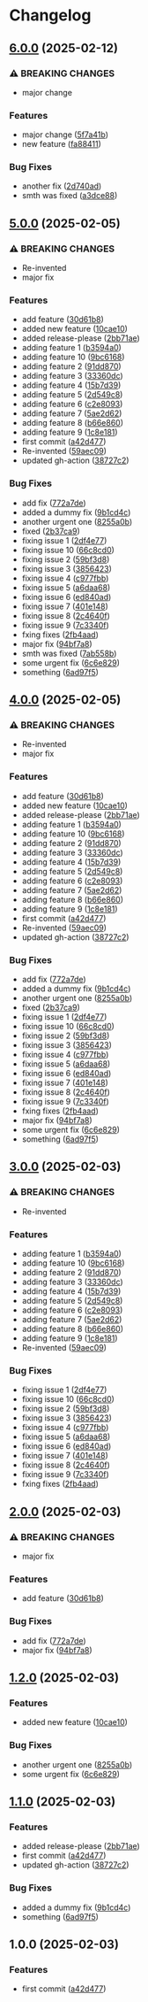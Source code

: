 # Changelog

## [6.0.0](https://github.com/Ani1357/releases-test/compare/v5.0.0...v6.0.0) (2025-02-12)


### ⚠ BREAKING CHANGES

* major change

### Features

* major change ([5f7a41b](https://github.com/Ani1357/releases-test/commit/5f7a41be52c1cf206b4b55faef88fda31360541d))
* new feature ([fa88411](https://github.com/Ani1357/releases-test/commit/fa884116c15b34dbc34edd5e2258d2fa3c0d13a3))


### Bug Fixes

* another fix ([2d740ad](https://github.com/Ani1357/releases-test/commit/2d740adb092cd08b07373f4e5e3dd0d15b2b4699))
* smth was fixed ([a3dce88](https://github.com/Ani1357/releases-test/commit/a3dce886aa6a16afa201f8489525656693cef91a))

## [5.0.0](https://github.com/Ani1357/releases-test/compare/releases-test-v4.0.0...releases-test-v5.0.0) (2025-02-05)


### ⚠ BREAKING CHANGES

* Re-invented
* major fix

### Features

* add feature ([30d61b8](https://github.com/Ani1357/releases-test/commit/30d61b86f873f04d92bebd5baabb375ff589520f))
* added new feature ([10cae10](https://github.com/Ani1357/releases-test/commit/10cae10400af25aa0043c8b0411c5f968acd425f))
* added release-please ([2bb71ae](https://github.com/Ani1357/releases-test/commit/2bb71aeaf8575c8869cd59658321830caf00c8aa))
* adding feature  1 ([b3594a0](https://github.com/Ani1357/releases-test/commit/b3594a01a922e6c59a96eed3fe3eff92e048956b))
* adding feature  10 ([9bc6168](https://github.com/Ani1357/releases-test/commit/9bc616862cf1473965271855ca75ea2d09522c15))
* adding feature  2 ([91dd870](https://github.com/Ani1357/releases-test/commit/91dd870d710b9c942d5cbb7f00113d515891249f))
* adding feature  3 ([33360dc](https://github.com/Ani1357/releases-test/commit/33360dc5de54097c1e3cadb8480aa589dd360cf7))
* adding feature  4 ([15b7d39](https://github.com/Ani1357/releases-test/commit/15b7d3965d963c39ecba5181f3001a2e94c48b38))
* adding feature  5 ([2d549c8](https://github.com/Ani1357/releases-test/commit/2d549c8ca9de44348340a526afe56ffb4def577d))
* adding feature  6 ([c2e8093](https://github.com/Ani1357/releases-test/commit/c2e8093ea65b4bbec9e83fb406fd2d0cf05fdb25))
* adding feature  7 ([5ae2d62](https://github.com/Ani1357/releases-test/commit/5ae2d629ea54357d82cad6f9e0755ba7bba2589b))
* adding feature  8 ([b66e860](https://github.com/Ani1357/releases-test/commit/b66e8602c392f44e4acf16c5368a1ce29ea2387e))
* adding feature  9 ([1c8e181](https://github.com/Ani1357/releases-test/commit/1c8e181f9e7f2ae442d0e0d5a0e1f61ae02925f7))
* first commit ([a42d477](https://github.com/Ani1357/releases-test/commit/a42d477989d2d3b05be173361e7b47324b2dc42b))
* Re-invented ([59aec09](https://github.com/Ani1357/releases-test/commit/59aec09df4df15dc4a1c66b397719620055e91c0))
* updated gh-action ([38727c2](https://github.com/Ani1357/releases-test/commit/38727c20b3f431ad12f71e3157cd358ca641b215))


### Bug Fixes

* add fix ([772a7de](https://github.com/Ani1357/releases-test/commit/772a7ded4b39ed4112d8440a56ca8439fc6e3d23))
* added a dummy fix ([9b1cd4c](https://github.com/Ani1357/releases-test/commit/9b1cd4c28ad32313dba6e75829dd015bdd59b93d))
* another urgent one ([8255a0b](https://github.com/Ani1357/releases-test/commit/8255a0bc51e02a7f7076494eb2979474a1c9a255))
* fixed ([2b37ca9](https://github.com/Ani1357/releases-test/commit/2b37ca9b2525228f36601da1eab8a0081426777e))
* fixing issue 1 ([2df4e77](https://github.com/Ani1357/releases-test/commit/2df4e7719c28ca7c0dbb42c3afeb7cea9efb0ca8))
* fixing issue 10 ([66c8cd0](https://github.com/Ani1357/releases-test/commit/66c8cd0153fc0daec67bae924f2b1a00e3a99955))
* fixing issue 2 ([59bf3d8](https://github.com/Ani1357/releases-test/commit/59bf3d80a009c6fc63cef565a2804e8e23d57a21))
* fixing issue 3 ([3856423](https://github.com/Ani1357/releases-test/commit/38564230ac41a893c8dc44aa5aae61c22da00db6))
* fixing issue 4 ([c977fbb](https://github.com/Ani1357/releases-test/commit/c977fbbfb1300b0a2d71eba741499fffbd1f7951))
* fixing issue 5 ([a6daa68](https://github.com/Ani1357/releases-test/commit/a6daa689c5e87daf8875322485215f63fae09c03))
* fixing issue 6 ([ed840ad](https://github.com/Ani1357/releases-test/commit/ed840ad70ff928b09f891c87028efb1f89b90969))
* fixing issue 7 ([401e148](https://github.com/Ani1357/releases-test/commit/401e1482fdf5adf39079e2df5fca26750752edb6))
* fixing issue 8 ([2c4640f](https://github.com/Ani1357/releases-test/commit/2c4640fff57644e92eefe27f3711f60daa331f8d))
* fixing issue 9 ([7c3340f](https://github.com/Ani1357/releases-test/commit/7c3340f0b7741932154cdad03b5147f72ff58745))
* fxing fixes ([2fb4aad](https://github.com/Ani1357/releases-test/commit/2fb4aad5a51549cdd82371da451b4719b1fc536b))
* major fix ([94bf7a8](https://github.com/Ani1357/releases-test/commit/94bf7a8922c5a9bb4f562f35acd376028ab06de0))
* smth was fixed ([7ab558b](https://github.com/Ani1357/releases-test/commit/7ab558b1aaa28130f47a93074740f56f50d2eb35))
* some urgent fix ([6c6e829](https://github.com/Ani1357/releases-test/commit/6c6e829e51eed42d1f4459435b7f56203690ea0e))
* something ([6ad97f5](https://github.com/Ani1357/releases-test/commit/6ad97f5cbca8268815d5e8abce1d9811af1f0fbc))

## [4.0.0](https://github.com/Ani1357/releases-test/compare/releases-test-v3.0.0...releases-test-v4.0.0) (2025-02-05)


### ⚠ BREAKING CHANGES

* Re-invented
* major fix

### Features

* add feature ([30d61b8](https://github.com/Ani1357/releases-test/commit/30d61b86f873f04d92bebd5baabb375ff589520f))
* added new feature ([10cae10](https://github.com/Ani1357/releases-test/commit/10cae10400af25aa0043c8b0411c5f968acd425f))
* added release-please ([2bb71ae](https://github.com/Ani1357/releases-test/commit/2bb71aeaf8575c8869cd59658321830caf00c8aa))
* adding feature  1 ([b3594a0](https://github.com/Ani1357/releases-test/commit/b3594a01a922e6c59a96eed3fe3eff92e048956b))
* adding feature  10 ([9bc6168](https://github.com/Ani1357/releases-test/commit/9bc616862cf1473965271855ca75ea2d09522c15))
* adding feature  2 ([91dd870](https://github.com/Ani1357/releases-test/commit/91dd870d710b9c942d5cbb7f00113d515891249f))
* adding feature  3 ([33360dc](https://github.com/Ani1357/releases-test/commit/33360dc5de54097c1e3cadb8480aa589dd360cf7))
* adding feature  4 ([15b7d39](https://github.com/Ani1357/releases-test/commit/15b7d3965d963c39ecba5181f3001a2e94c48b38))
* adding feature  5 ([2d549c8](https://github.com/Ani1357/releases-test/commit/2d549c8ca9de44348340a526afe56ffb4def577d))
* adding feature  6 ([c2e8093](https://github.com/Ani1357/releases-test/commit/c2e8093ea65b4bbec9e83fb406fd2d0cf05fdb25))
* adding feature  7 ([5ae2d62](https://github.com/Ani1357/releases-test/commit/5ae2d629ea54357d82cad6f9e0755ba7bba2589b))
* adding feature  8 ([b66e860](https://github.com/Ani1357/releases-test/commit/b66e8602c392f44e4acf16c5368a1ce29ea2387e))
* adding feature  9 ([1c8e181](https://github.com/Ani1357/releases-test/commit/1c8e181f9e7f2ae442d0e0d5a0e1f61ae02925f7))
* first commit ([a42d477](https://github.com/Ani1357/releases-test/commit/a42d477989d2d3b05be173361e7b47324b2dc42b))
* Re-invented ([59aec09](https://github.com/Ani1357/releases-test/commit/59aec09df4df15dc4a1c66b397719620055e91c0))
* updated gh-action ([38727c2](https://github.com/Ani1357/releases-test/commit/38727c20b3f431ad12f71e3157cd358ca641b215))


### Bug Fixes

* add fix ([772a7de](https://github.com/Ani1357/releases-test/commit/772a7ded4b39ed4112d8440a56ca8439fc6e3d23))
* added a dummy fix ([9b1cd4c](https://github.com/Ani1357/releases-test/commit/9b1cd4c28ad32313dba6e75829dd015bdd59b93d))
* another urgent one ([8255a0b](https://github.com/Ani1357/releases-test/commit/8255a0bc51e02a7f7076494eb2979474a1c9a255))
* fixed ([2b37ca9](https://github.com/Ani1357/releases-test/commit/2b37ca9b2525228f36601da1eab8a0081426777e))
* fixing issue 1 ([2df4e77](https://github.com/Ani1357/releases-test/commit/2df4e7719c28ca7c0dbb42c3afeb7cea9efb0ca8))
* fixing issue 10 ([66c8cd0](https://github.com/Ani1357/releases-test/commit/66c8cd0153fc0daec67bae924f2b1a00e3a99955))
* fixing issue 2 ([59bf3d8](https://github.com/Ani1357/releases-test/commit/59bf3d80a009c6fc63cef565a2804e8e23d57a21))
* fixing issue 3 ([3856423](https://github.com/Ani1357/releases-test/commit/38564230ac41a893c8dc44aa5aae61c22da00db6))
* fixing issue 4 ([c977fbb](https://github.com/Ani1357/releases-test/commit/c977fbbfb1300b0a2d71eba741499fffbd1f7951))
* fixing issue 5 ([a6daa68](https://github.com/Ani1357/releases-test/commit/a6daa689c5e87daf8875322485215f63fae09c03))
* fixing issue 6 ([ed840ad](https://github.com/Ani1357/releases-test/commit/ed840ad70ff928b09f891c87028efb1f89b90969))
* fixing issue 7 ([401e148](https://github.com/Ani1357/releases-test/commit/401e1482fdf5adf39079e2df5fca26750752edb6))
* fixing issue 8 ([2c4640f](https://github.com/Ani1357/releases-test/commit/2c4640fff57644e92eefe27f3711f60daa331f8d))
* fixing issue 9 ([7c3340f](https://github.com/Ani1357/releases-test/commit/7c3340f0b7741932154cdad03b5147f72ff58745))
* fxing fixes ([2fb4aad](https://github.com/Ani1357/releases-test/commit/2fb4aad5a51549cdd82371da451b4719b1fc536b))
* major fix ([94bf7a8](https://github.com/Ani1357/releases-test/commit/94bf7a8922c5a9bb4f562f35acd376028ab06de0))
* some urgent fix ([6c6e829](https://github.com/Ani1357/releases-test/commit/6c6e829e51eed42d1f4459435b7f56203690ea0e))
* something ([6ad97f5](https://github.com/Ani1357/releases-test/commit/6ad97f5cbca8268815d5e8abce1d9811af1f0fbc))

## [3.0.0](https://github.com/Ani1357/releases-test/compare/v2.0.0...v3.0.0) (2025-02-03)


### ⚠ BREAKING CHANGES

* Re-invented

### Features

* adding feature  1 ([b3594a0](https://github.com/Ani1357/releases-test/commit/b3594a01a922e6c59a96eed3fe3eff92e048956b))
* adding feature  10 ([9bc6168](https://github.com/Ani1357/releases-test/commit/9bc616862cf1473965271855ca75ea2d09522c15))
* adding feature  2 ([91dd870](https://github.com/Ani1357/releases-test/commit/91dd870d710b9c942d5cbb7f00113d515891249f))
* adding feature  3 ([33360dc](https://github.com/Ani1357/releases-test/commit/33360dc5de54097c1e3cadb8480aa589dd360cf7))
* adding feature  4 ([15b7d39](https://github.com/Ani1357/releases-test/commit/15b7d3965d963c39ecba5181f3001a2e94c48b38))
* adding feature  5 ([2d549c8](https://github.com/Ani1357/releases-test/commit/2d549c8ca9de44348340a526afe56ffb4def577d))
* adding feature  6 ([c2e8093](https://github.com/Ani1357/releases-test/commit/c2e8093ea65b4bbec9e83fb406fd2d0cf05fdb25))
* adding feature  7 ([5ae2d62](https://github.com/Ani1357/releases-test/commit/5ae2d629ea54357d82cad6f9e0755ba7bba2589b))
* adding feature  8 ([b66e860](https://github.com/Ani1357/releases-test/commit/b66e8602c392f44e4acf16c5368a1ce29ea2387e))
* adding feature  9 ([1c8e181](https://github.com/Ani1357/releases-test/commit/1c8e181f9e7f2ae442d0e0d5a0e1f61ae02925f7))
* Re-invented ([59aec09](https://github.com/Ani1357/releases-test/commit/59aec09df4df15dc4a1c66b397719620055e91c0))


### Bug Fixes

* fixing issue 1 ([2df4e77](https://github.com/Ani1357/releases-test/commit/2df4e7719c28ca7c0dbb42c3afeb7cea9efb0ca8))
* fixing issue 10 ([66c8cd0](https://github.com/Ani1357/releases-test/commit/66c8cd0153fc0daec67bae924f2b1a00e3a99955))
* fixing issue 2 ([59bf3d8](https://github.com/Ani1357/releases-test/commit/59bf3d80a009c6fc63cef565a2804e8e23d57a21))
* fixing issue 3 ([3856423](https://github.com/Ani1357/releases-test/commit/38564230ac41a893c8dc44aa5aae61c22da00db6))
* fixing issue 4 ([c977fbb](https://github.com/Ani1357/releases-test/commit/c977fbbfb1300b0a2d71eba741499fffbd1f7951))
* fixing issue 5 ([a6daa68](https://github.com/Ani1357/releases-test/commit/a6daa689c5e87daf8875322485215f63fae09c03))
* fixing issue 6 ([ed840ad](https://github.com/Ani1357/releases-test/commit/ed840ad70ff928b09f891c87028efb1f89b90969))
* fixing issue 7 ([401e148](https://github.com/Ani1357/releases-test/commit/401e1482fdf5adf39079e2df5fca26750752edb6))
* fixing issue 8 ([2c4640f](https://github.com/Ani1357/releases-test/commit/2c4640fff57644e92eefe27f3711f60daa331f8d))
* fixing issue 9 ([7c3340f](https://github.com/Ani1357/releases-test/commit/7c3340f0b7741932154cdad03b5147f72ff58745))
* fxing fixes ([2fb4aad](https://github.com/Ani1357/releases-test/commit/2fb4aad5a51549cdd82371da451b4719b1fc536b))

## [2.0.0](https://github.com/Ani1357/releases-test/compare/v1.2.0...v2.0.0) (2025-02-03)


### ⚠ BREAKING CHANGES

* major fix

### Features

* add feature ([30d61b8](https://github.com/Ani1357/releases-test/commit/30d61b86f873f04d92bebd5baabb375ff589520f))


### Bug Fixes

* add fix ([772a7de](https://github.com/Ani1357/releases-test/commit/772a7ded4b39ed4112d8440a56ca8439fc6e3d23))
* major fix ([94bf7a8](https://github.com/Ani1357/releases-test/commit/94bf7a8922c5a9bb4f562f35acd376028ab06de0))

## [1.2.0](https://github.com/Ani1357/releases-test/compare/v1.1.0...v1.2.0) (2025-02-03)


### Features

* added new feature ([10cae10](https://github.com/Ani1357/releases-test/commit/10cae10400af25aa0043c8b0411c5f968acd425f))


### Bug Fixes

* another urgent one ([8255a0b](https://github.com/Ani1357/releases-test/commit/8255a0bc51e02a7f7076494eb2979474a1c9a255))
* some urgent fix ([6c6e829](https://github.com/Ani1357/releases-test/commit/6c6e829e51eed42d1f4459435b7f56203690ea0e))

## [1.1.0](https://github.com/Ani1357/releases-test/compare/v1.0.0...v1.1.0) (2025-02-03)


### Features

* added release-please ([2bb71ae](https://github.com/Ani1357/releases-test/commit/2bb71aeaf8575c8869cd59658321830caf00c8aa))
* first commit ([a42d477](https://github.com/Ani1357/releases-test/commit/a42d477989d2d3b05be173361e7b47324b2dc42b))
* updated gh-action ([38727c2](https://github.com/Ani1357/releases-test/commit/38727c20b3f431ad12f71e3157cd358ca641b215))


### Bug Fixes

* added a dummy fix ([9b1cd4c](https://github.com/Ani1357/releases-test/commit/9b1cd4c28ad32313dba6e75829dd015bdd59b93d))
* something ([6ad97f5](https://github.com/Ani1357/releases-test/commit/6ad97f5cbca8268815d5e8abce1d9811af1f0fbc))

## 1.0.0 (2025-02-03)


### Features

* first commit ([a42d477](https://github.com/Ani1357/releases-test/commit/a42d477989d2d3b05be173361e7b47324b2dc42b))
